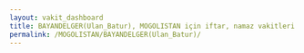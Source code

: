 ```yaml
---
layout: vakit_dashboard
title: BAYANDELGER(Ulan_Batur), MOGOLISTAN için iftar, namaz vakitleri ve hava durumu - ilçe/eyalet seç
permalink: /MOGOLISTAN/BAYANDELGER(Ulan_Batur)/
---
```


<script type="text/javascript">
  var GLOBAL_COUNTRY = 'MOGOLISTAN';
  var GLOBAL_CITY = 'BAYANDELGER(Ulan_Batur)';
  var GLOBAL_STATE = '';
  var lat = 72;
  var lon = 21;
</script>

